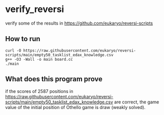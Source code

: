 # verify_reversi
verify some of the results in https://github.com/eukaryo/reversi-scripts

## How to run

```
curl -O https://raw.githubusercontent.com/eukaryo/reversi-scripts/main/empty50_tasklist_edax_knowledge.csv
g++ -O3 -Wall -o main board.cc
./main
```

## What does this program prove

if the scores of 2587 positions in https://raw.githubusercontent.com/eukaryo/reversi-scripts/main/empty50_tasklist_edax_knowledge.csv are correct, the game value of the initial position of Othello game is draw (weakly solved).



